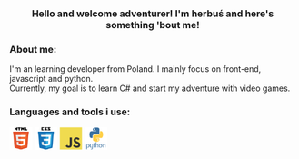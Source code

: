 <h3 align="center">Hello and welcome adventurer! I'm herbuś and here's something 'bout me!</h3>

<h3 align="left">About me:</h3>
<p align="left">
I'm an learning developer from Poland. I mainly focus on front-end, javascript and python.<br>
Currently, my goal is to learn C# and start my adventure with video games.

<h3 align="left">Languages and tools i use:</h3>
<p align="left">
<img src="https://raw.githubusercontent.com/devicons/devicon/master/icons/html5/html5-original-wordmark.svg" alt="html5" width="40" height="40"/>
<img src="https://raw.githubusercontent.com/devicons/devicon/master/icons/css3/css3-original-wordmark.svg" alt="css3" width="40" height="40"/>
<img src="https://raw.githubusercontent.com/devicons/devicon/master/icons/javascript/javascript-original.svg" alt="javascript" width="40" height="40"/>
<img src="https://raw.githubusercontent.com/devicons/devicon/master/icons/python/python-original-wordmark.svg" alt="python" width="40" height="40"/>

